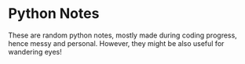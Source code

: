 # Python Notes 
    
These are random python notes, mostly made during coding progress, hence messy and personal. However, they might be also useful for wandering eyes! 


